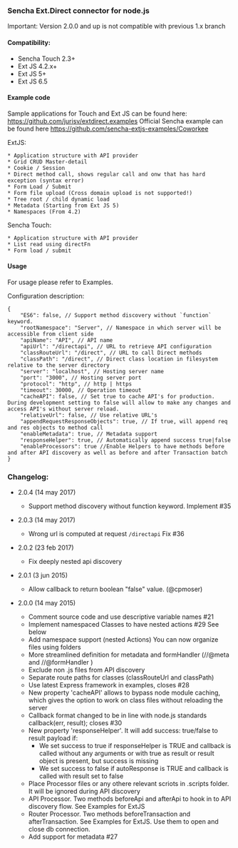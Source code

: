### Sencha Ext.Direct connector for node.js

Important: Version 2.0.0 and up is not compatible with previous 1.x branch

#### Compatibility:
* Sencha Touch 2.3+
* Ext JS 4.2.x+
* Ext JS 5+
* Ext JS 6.5

#### Example code
Sample applications for Touch and Ext JS can be found here: https://github.com/jurisv/extdirect.examples
Official Sencha example can be found here https://github.com/sencha-extjs-examples/Coworkee

ExtJS:

    * Application structure with API provider
    * Grid CRUD Master-detail
    * Cookie / Session
    * Direct method call, shows regular call and onw that has hard exception (syntax error)
    * Form Load / Submit
    * Form file upload (Cross domain upload is not supported!)
    * Tree root / child dynamic load
    * Metadata (Starting from Ext JS 5)
    * Namespaces (From 4.2)

Sencha Touch:

    * Application structure with API provider
    * List read using directFn
    * Form load / submit

#### Usage

For usage please refer to Examples.

Configuration description:

```
{
    "ES6": false, // Support method discovery without `function` keyword.  
    "rootNamespace": "Server", // Namespace in which server will be accessible from client side
    "apiName": "API", // API name
    "apiUrl": "/directapi", // URL to retrieve API configuration
    "classRouteUrl": "/direct", // URL to call Direct methods
    "classPath": "/direct", // Direct class location in filesystem relative to the server directory
    "server": "localhost", // Hosting server name
    "port": "3000", // Hosting server port
    "protocol": "http", // http | https
    "timeout": 30000, // Operation timeout
    "cacheAPI": false, // Set true to cache API's for production. During development setting to false will allow to make any changes and access API's without server reload.
    "relativeUrl": false, // Use relative URL's
    "appendRequestResponseObjects": true, // If true, will append req and res objects to method call
    "enableMetadata": true, // Metadata support
    "responseHelper": true, // Automatically append success true|false
    "enableProcessors": true //Enable Helpers to have methods before and after API discovery as well as before and after Transaction batch
}
```



### Changelog:
* 2.0.4 (14 may 2017)
     * Support method discovery without function keyword. Implement #35
     
* 2.0.3 (14 may 2017)
     * Wrong url is computed at request `/directapi` Fix #36
     
* 2.0.2 (23 feb 2017)
     * Fix deeply nested api discovery
   
* 2.0.1 (3 jun 2015)

    * Allow callback to return boolean "false" value. (@cpmoser)
    
* 2.0.0 (14 may 2015)

    * Comment source code and use descriptive variable names #21
    * Implement namespaced Classes to have nested actions #29 See below
    * Add namespace support (nested Actions) You can now organize files using folders
    * More streamlined definition for metadata and formHandler  (//@meta and //@formHandler )
    * Exclude non .js files from API discovery
    * Separate route paths for classes (classRouteUrl and classPath)
    * Use latest Express framework in examples, closes #28
    * New property 'cacheAPI' allows to bypass node module caching, which gives the option to work on class files without reloading the server
    * Callback format changed to be in line with node.js standards callback(err, result); closes #30
    * New property 'responseHelper'. It will add success: true/false to result payload if:
        * We set success to true if responseHelper is TRUE and callback is called without any arguments or with true as result or result object is present, but success is missing
        * We set success to false if autoResponse is TRUE and callback is called with result set to false
    * Place Processor files or any othere relevant scriots in .scripts folder. It will be ignored during API discovery
    * API Processor. Two methods beforeApi and afterApi to hook in to API discovery flow. See Examples for ExtJS
    * Router Processor. Two methods beforeTransaction and afterTransaction. See Examples for ExtJS. Use them to open and close db connection.
    * Add support for metadata #27
